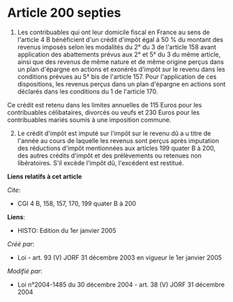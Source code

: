 # Article 200 septies

1. Les contribuables qui ont leur domicile fiscal en France au sens de l'article 4 B bénéficient d'un crédit d'impôt égal à
50 % du montant des revenus imposés selon les modalités du 2° du 3 de l'article 158 avant application des abattements prévus
aux 2° et 5° du 3 du même article, ainsi que des revenus de même nature et de même origine perçus dans un plan d'épargne en
actions et exonérés d'impôt sur le revenu dans les conditions prévues au 5° bis de l'article 157. Pour l'application de ces
dispositions, les revenus perçus dans un plan d'épargne en actions sont déclarés dans les conditions du 1 de l'article 170.

Ce crédit est retenu dans les limites annuelles de 115 Euros pour les contribuables célibataires, divorcés ou veufs et 230
Euros pour les contribuables mariés soumis à une imposition commune.

2. Le crédit d'impôt est imputé sur l'impôt sur le revenu dû a u titre de l'année au cours de laquelle les revenus sont
perçus après imputation des réductions d'impôt mentionnées aux articles 199 quater B à 200, des autres crédits d'impôt et des
prélèvements ou retenues non libératoires. S'il excède l'impôt dû, l'excédent est restitué.

**Liens relatifs à cet article**

_Cite_:

  - CGI 4 B, 158, 157, 170, 199 quater B à 200

**Liens**:

  - HISTO: Edition du 1er janvier 2005

_Créé par_:

  - Loi - art. 93 (V) JORF 31 décembre 2003 en vigueur le 1er janvier 2005

_Modifié par_:

  - Loi n°2004-1485 du 30 décembre 2004 - art. 38 (V) JORF 31 décembre 2004
